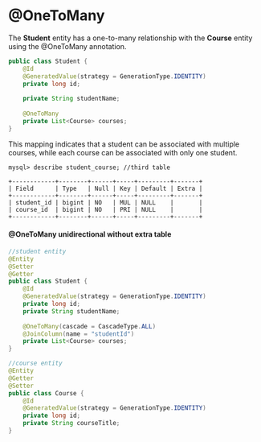# @OneToMany

The **Student** entity has a one-to-many relationship with the **Course** entity using the @OneToMany annotation.

```java
public class Student {
    @Id
    @GeneratedValue(strategy = GenerationType.IDENTITY)
    private long id;
    
    private String studentName;
    
    @OneToMany
    private List<Course> courses;
}
```

This mapping indicates that a student can be associated with multiple courses, while each course can be associated with only one student.


```
mysql> describe student_course; //third table

+------------+--------+------+-----+---------+-------+
| Field      | Type   | Null | Key | Default | Extra |
+------------+--------+------+-----+---------+-------+
| student_id | bigint | NO   | MUL | NULL    |       |
| course_id  | bigint | NO   | PRI | NULL    |       |
+------------+--------+------+-----+---------+-------+
```
#### @OneToMany unidirectional without extra table

```java
//student entity
@Entity
@Setter
@Getter
public class Student {
    @Id
    @GeneratedValue(strategy = GenerationType.IDENTITY)
    private long id;
    private String studentName;
    
    @OneToMany(cascade = CascadeType.ALL)
    @JoinColumn(name = "studentId")
    private List<Course> courses;
}

//course entity
@Entity
@Getter
@Setter
public class Course {
    @Id
    @GeneratedValue(strategy = GenerationType.IDENTITY)
    private long id;
    private String courseTitle;
}
```